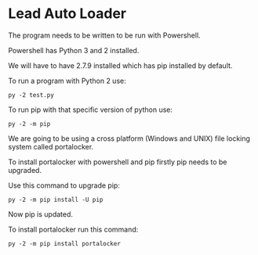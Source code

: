 # Lead Auto Loader

The program needs to be written to be run with Powershell.

Powershell has Python 3 and 2 installed.

We will have to have 2.7.9 installed which has pip installed by default.

To run a program with Python 2 use:

    py -2 test.py

To run pip with that specific version of python use:

    py -2 -m pip

We are going to be using a cross platform (Windows and UNIX) file locking system called portalocker.

To install portalocker with powershell and pip firstly pip needs to be upgraded.

Use this command to upgrade pip:

    py -2 -m pip install -U pip

Now pip is updated.

To install portalocker run this command:

    py -2 -m pip install portalocker